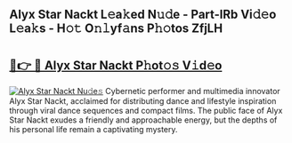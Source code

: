 ## Alyx Star Nackt L𝚎a𝚔ed N𝚞𝚍e - Part-lRb Vi𝚍𝚎o L𝚎a𝚔s - H𝚘𝚝 O𝚗𝚕yf𝚊ns P𝚑𝚘tos ZfjLH

# <h2><a href="http://kfet9q.oniu.top/?m=Alyx+Star+Nackt">🔗👉 🔴 Alyx Star Nackt P𝚑ot𝚘𝚜 V𝚒d𝚎o</a></h2>

[![Alyx Star Nackt Nu𝚍e𝚜](https://i.imgur.com/0qMVB7G.gif)](http://kfet9q.oniu.top/?m=Alyx+Star+Nackt)
Cybernetic performer and multimedia innovator Alyx Star Nackt, acclaimed for distributing dance and lifestyle inspiration through viral dance sequences and compact films. The public face of Alyx Star Nackt exudes a friendly and approachable energy, but the depths of his personal life remain a captivating mystery.  
